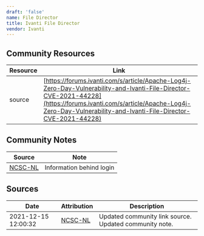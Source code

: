 ```yaml
---
draft: 'false'
name: File Director
title: Ivanti File Director
vendor: Ivanti
---
```



## Community Resources
| Resource | Link |
| --- | --- |
| source | [https://forums.ivanti.com/s/article/Apache-Log4j-Zero-Day-Vulnerability-and-Ivanti-File-Director-CVE-2021-44228](https://forums.ivanti.com/s/article/Apache-Log4j-Zero-Day-Vulnerability-and-Ivanti-File-Director-CVE-2021-44228) |

## Community Notes
| Source | Note |
| --- | --- |
| [NCSC-NL](https://github.com/NCSC-NL/log4shell/blob/main/software/README.md) | Information behind login |

## Sources
| Date | Attribution | Description |
| --- | --- | --- |
| 2021-12-15 12:00:32 | [NCSC-NL](https://github.com/NCSC-NL/log4shell/blob/main/software/README.md) | Updated community link source. Updated community note.  |
